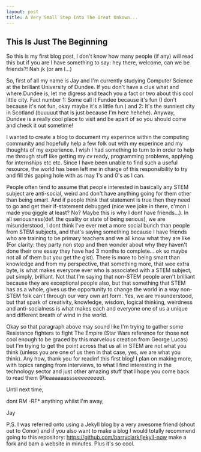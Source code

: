 ```yaml
---
layout: post
title: A Very Small Step Into The Great Unkown...
---
```

## This Is Just The Beginning

So this is my first blog post, I don't know how many people (if any) will read this but if you are I have something to say: hey there, welcome, can we be friends?! Nah jk (or am I...)

So, first of all my name is Jay and I'm currently studying Computer Science at the brilliant University of Dundee. If you don't have a clue what and where Dundee is, let me digress and teach you a fact or two about this cool little city. Fact number 1: Some call it Fundee because it's fun (I don't because it's not fun, okay maybe it's a little fun.) and 2: It's the sunniest city in Scotland (buuuuut that is just because I'm here hehehe). Anyway, Dundee is a really cool place to visit and be apart of so you should come and check it out sometime!

I wanted to create a blog to document my experince within the computing community and hopefully help a few folk out with my experince and my thoughts of my experience. I wish I had something to turn to in order to help me through stuff like getting my cv ready, programming problems, applying for internships etc etc. Since I have been unable to find such a useful resource, the world has been left me in charge of this responsibility to try and fill this gaping hole with as may 1's and 0's as I can. 

People often tend to assume that people interested in basically any STEM subject are anti-social, weird and don't have anything going for them other than being smart. And if people think that statement is true then they need to go and get their if-statement debugged (nice wee joke in there, c'mon I made you giggle at least? No? Maybe this is why I dont have friends...). In all seriousness(def. the quality or state of being serious), we are misunderstood, I dont think I've ever met a more social bunch than people from STEM subjects, and that's saying something because I have friends who are training to be primary teachers and we all know what they are like (For clarity: they party non stop and then wonder about why they haven't done their one essay they have had 3 months to complete... ok so maybe not all of them but you get the gist). There is more to being smart than knowledge and from my perspective, that something more, that wee extra byte, is what makes everyone ever who is associated with a STEM subject, put simply, brilliant. Not that I'm saying that non-STEM people aren't brilliant because they are exceptional people also, but that something that STEM has as a whole, gives us the opportunity to change the world in a way non-STEM folk can't through our very own art form. Yes, we are misunderstood, but that spark of creativity, knowledge, wisdom, logical thinking, weirdness and anti-socialness is what makes each and everyone one of us a unique and different breath of wind in the world. 

Okay so that paragraph above may sound like I'm trying to gather some Resistance fighters to fight The Empire (Star Wars reference for those not cool enough to be graced by this marvelous creation from George Lucas) but I'm trying to get the point across that us all in STEM are not what you think (unless you are one of us then in that case, yes, we are what you think). Any how, thank you for readinf this first blog! I plan on making more, with topics ranging from interviews, to what I find interesting in the technology sector and just other amazing stuff that I hope you come back to read them (Pleaaaaaassseeeeeeeee). 

Until next time,

dont RM -RF* anything whilst I'm away, 

Jay 

P.S. I was referred onto using a Jekyll blog by a very awesome friend (shout out to Conor) and if you also want to make a blog I would totally recommend going to this repository: https://github.com/barryclark/jekyll-now make a fork and bam a website in minutes. Plus it's so cool. 
